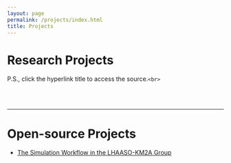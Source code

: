 ```yaml
---
layout: page
permalink: /projects/index.html
title: Projects
---
```

# Research Projects

P.S., click the hyperlink title to access the source.`<br>`

<br>

<br>

---

# Open-source Projects

- [The Simulation Workflow in the LHAASO-KM2A Group](https://https://easel7.github.io/blogs/KM2A_Corsika_GEANT4)

<br>
